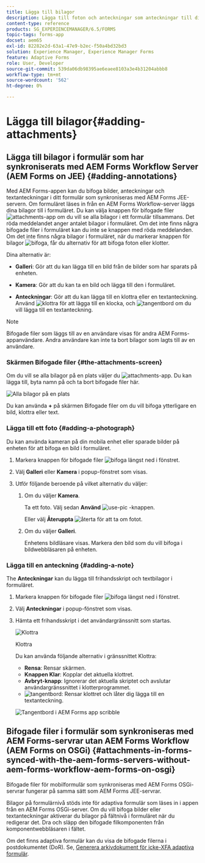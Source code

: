 ```yaml
---
title: Lägga till bilagor
description: Lägga till foton och anteckningar som anteckningar till dina uppgifter i AEM Forms-appen
content-type: reference
products: SG_EXPERIENCEMANAGER/6.5/FORMS
topic-tags: forms-app
docset: aem65
exl-id: 82282e2d-63a1-47e9-b2ec-f50a4bd32bd3
solution: Experience Manager, Experience Manager Forms
feature: Adaptive Forms
role: User, Developer
source-git-commit: 539da06db98395ae6eaee8103a3e4b31204abbb8
workflow-type: tm+mt
source-wordcount: '562'
ht-degree: 0%

---
```


# Lägga till bilagor{#adding-attachments}

## Lägga till bilagor i formulär som har synkroniserats med AEM Forms Workflow Server (AEM Forms on JEE) {#adding-annotations}

Med AEM Forms-appen kan du bifoga bilder, anteckningar och textanteckningar i ditt formulär som synkroniseras med AEM Forms JEE-servern. Om formuläret läses in från en AEM Forms Workflow-server läggs dina bilagor till i formuläret. Du kan välja knappen för bifogade filer ![attachments-app](assets/attachments-app.png) om du vill se alla bilagor i ett formulär tillsammans. Det röda meddelandet anger antalet bilagor i formuläret. Om det inte finns några bifogade filer i formuläret kan du inte se knappen med röda meddelanden. Om det inte finns några bilagor i formuläret, när du markerar knappen för bilagor ![bifoga](assets/attch.png), får du alternativ för att bifoga foton eller klotter.

Dina alternativ är:

* **Galleri**: Gör att du kan lägga till en bild från de bilder som har sparats på enheten.

* **Kamera**: Gör att du kan ta en bild och lägga till den i formuläret.

* **Anteckningar**: Gör att du kan lägga till en klottra eller en textanteckning. Använd ![klottra](assets/scribble.png) för att lägga till en klocka, och ![tangentbord](assets/keyboard.png) om du vill lägga till en textanteckning.

>[!NOTE]
>
>Bifogade filer som läggs till av en användare visas för andra AEM Forms-appanvändare. Andra användare kan inte ta bort bilagor som lagts till av en användare.
>

### Skärmen Bifogade filer {#the-attachments-screen}

Om du vill se alla bilagor på en plats väljer du ![attachments-app](assets/attachments-app.png). Du kan lägga till, byta namn på och ta bort bifogade filer här.

![Alla bilagor på en plats](assets/attachments-screen.png)

Du kan använda **+** på skärmen Bifogade filer om du vill bifoga ytterligare en bild, klottra eller text.

### Lägga till ett foto {#adding-a-photograph}

Du kan använda kameran på din mobila enhet eller sparade bilder på enheten för att bifoga en bild i formuläret.

1. Markera knappen för bifogade filer ![bifoga](assets/attch.png) längst ned i fönstret.
1. Välj **Galleri** eller **Kamera** i popup-fönstret som visas.
1. Utför följande beroende på vilket alternativ du väljer:

   1. Om du väljer **Kamera**.

      Ta ett foto. Välj sedan **Använd** ![use-pic](assets/use-pic.png) -knappen.

      Eller välj **Återuppta** ![återta](assets/retake.png) för att ta om fotot.

   1. Om du väljer **Galleri**.

      Enhetens bildläsare visas. Markera den bild som du vill bifoga i bildwebbläsaren på enheten.

### Lägga till en anteckning {#adding-a-note}

The **Anteckningar** kan du lägga till frihandsskript och textbilagor i formuläret.

1. Markera knappen för bifogade filer ![bifoga](assets/attch.png) längst ned i fönstret.
1. Välj **Anteckningar** i popup-fönstret som visas.
1. Hämta ett frihandsskript i det användargränssnitt som startas.

   ![Klottra](assets/scribble-ui.png)

   Klottra

   Du kan använda följande alternativ i gränssnittet Klottra:

   * **Rensa**: Rensar skärmen.
   * **Knappen Klar**: Kopplar det aktuella klottret.
   * **Avbryt-knapp**: Ignorerar det aktuella skriptet och avslutar användargränssnittet i klotterprogrammet.
   * ![tangentbord](assets/keyboard.png): Rensar klottret och låter dig lägga till en textanteckning.

   ![Tangentbord i AEM Forms app scribble](assets/keyboard-inapp.png)

## Bifogade filer i formulär som synkroniseras med AEM Forms-servrar utan AEM Forms Workflow (AEM Forms on OSGi) {#attachments-in-forms-synced-with-the-aem-forms-servers-without-aem-forms-workflow-aem-forms-on-osgi}

Bifogade filer för mobilformulär som synkroniseras med AEM Forms OSGi-servrar fungerar på samma sätt som AEM Forms JEE-servrar.

Bilagor på formulärnivå stöds inte för adaptiva formulär som läses in i appen från en AEM Forms OSGi-server. Om du vill bifoga bilder eller textanteckningar aktiverar du bilagor på fältnivå i formuläret när du redigerar det. Dra och släpp den bifogade filkomponenten från komponentwebbläsaren i fältet.

Om det finns adaptiva formulär kan du visa de bifogade filerna i postdokumentet (DoR). Se, [Generera arkivdokument för icke-XFA adaptiva formulär](../../forms/using/generate-document-of-record-for-non-xfa-based-adaptive-forms.md).
